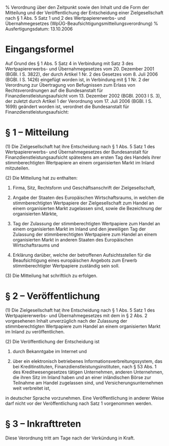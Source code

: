 % Verordnung über den Zeitpunkt sowie den Inhalt und die Form der Mitteilung und der Veröffentlichung der Entscheidung einer Zielgesellschaft nach § 1 Abs. 5 Satz 1 und 2 des Wertpapiererwerbs- und Übernahmegesetzes  (WpÜG-Beaufsichtigungsmitteilungsverordnung)
% Ausfertigungsdatum: 13.10.2006
 
# Eingangsformel

Auf Grund des § 1 Abs. 5 Satz 4 in Verbindung mit Satz 3 des Wertpapiererwerbs- und Übernahmegesetzes vom 20. Dezember 2001 (BGBl. I S. 3822), der durch Artikel 1 Nr. 2 des Gesetzes vom 8. Juli 2006 (BGBl. I S. 1426) eingefügt worden ist, in Verbindung mit § 1 Nr. 2 der Verordnung zur Übertragung von Befugnissen zum Erlass von Rechtsverordnungen auf die Bundesanstalt für Finanzdienstleistungsaufsicht vom 13. Dezember 2002 (BGBl. 2003 I S. 3), der zuletzt durch Artikel 1 der Verordnung vom 17. Juli 2006 (BGBl. I S. 1699) geändert worden ist, verordnet die Bundesanstalt für Finanzdienstleistungsaufsicht:

# § 1 – Mitteilung

(1) Die Zielgesellschaft hat ihre Entscheidung nach § 1 Abs. 5 Satz 1 des Wertpapiererwerbs- und Übernahmegesetzes der Bundesanstalt für Finanzdienstleistungsaufsicht spätestens am ersten Tag des Handels ihrer stimmberechtigten Wertpapiere an einem organisierten Markt im Inland mitzuteilen.

(2) Die Mitteilung hat zu enthalten:

1. Firma, Sitz, Rechtsform und Geschäftsanschrift der Zielgesellschaft,

2. Angabe der Staaten des Europäischen Wirtschaftsraums, in welchen die stimmberechtigten Wertpapiere der Zielgesellschaft zum Handel an einem organisierten Markt zugelassen sind, sowie die Bezeichnung der organisierten Märkte,

3. Tag der Zulassung der stimmberechtigten Wertpapiere zum Handel an einem organisierten Markt im Inland und den jeweiligen Tag der Zulassung der stimmberechtigten Wertpapiere zum Handel an einem organisierten Markt in anderen Staaten des Europäischen Wirtschaftsraums und

4. Erklärung darüber, welche der betroffenen Aufsichtsstellen für die Beaufsichtigung eines europäischen Angebots zum Erwerb stimmberechtigter Wertpapiere zuständig sein soll.

(3) Die Mitteilung hat schriftlich zu erfolgen.

# § 2 – Veröffentlichung

(1) Die Zielgesellschaft hat ihre Entscheidung nach § 1 Abs. 5 Satz 1 des Wertpapiererwerbs- und Übernahmegesetzes mit dem in § 2 Abs. 2 vorgesehenen Inhalt unverzüglich nach der Zulassung der stimmberechtigten Wertpapiere zum Handel an einem organisierten Markt im Inland zu veröffentlichen.

(2) Die Veröffentlichung der Entscheidung ist

1. durch Bekanntgabe im Internet und

2. über ein elektronisch betriebenes Informationsverbreitungssystem, das bei Kreditinstituten, Finanzdienstleistungsinstituten, nach § 53 Abs. 1 des Kreditwesengesetzes tätigen Unternehmen, anderen Unternehmen, die ihren Sitz im Inland haben und an einer inländischen Börse zur Teilnahme am Handel zugelassen sind, und Versicherungsunternehmen weit verbreitet ist,

in deutscher Sprache vorzunehmen. Eine Veröffentlichung in anderer Weise darf nicht vor der Veröffentlichung nach Satz 1 vorgenommen werden.

# § 3 – Inkrafttreten

Diese Verordnung tritt am Tage nach der Verkündung in Kraft.
